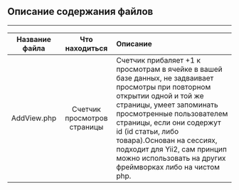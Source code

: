 ## Описание содержания файлов
___

| Название файла | Что находиться | Описание |
|:--------------:|:--------------:|:---------|
| AddView.php | Счетчик просмотров страницы | Счетчик прибаляет +1 к просмотрам в ячейке в вашей базе данных, не задваивает просмотры при повторном открытии одной и той же страницы, умеет запоминать просмотренные пользователем страницы, если они содержут id (id статьи, либо товара).Основан на сессиях, подходит для Yii2, сам принцип можно использовать на других фреймворках либо на чистом php. |